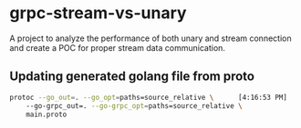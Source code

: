 # grpc-stream-vs-unary

A project to analyze the performance of both unary and stream connection and create a POC for proper stream data communication.

## Updating generated golang file from proto

```bash
protoc --go_out=. --go_opt=paths=source_relative \      [4:16:53 PM]
    --go-grpc_out=. --go-grpc_opt=paths=source_relative \
    main.proto
```
